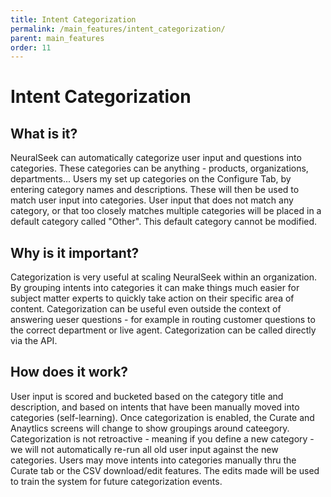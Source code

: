 ```yaml
---
title: Intent Categorization
permalink: /main_features/intent_categorization/
parent: main_features
order: 11
---
```


# Intent Categorization

## What is it?
NeuralSeek can automatically categorize user input and questions into categories.  These categories can be anything - products, organizations, departments... Users my set up categories on the Configure Tab, by entering category names and descriptions.  These will then be used to match user input into categories.  User input that does not match any category, or that too closely matches multiple categories will be placed in a default category called "Other".  This default category cannot be modified. 

## Why is it important?
Categorization is very useful at scaling NeuralSeek within an organization.  By grouping intents into categories it can make things much easier for subject matter experts to quickly take action on their specific area of content.  Categorization can be useful even outside the context of answering ueser questions - for example in routing customer questions to the correct department or live agent.  Categorization can be called directly via the API.

## How does it work?
User input is scored and bucketed based on the category title and description, and based on intents that have been manually moved into categories (self-learning).  Once categorization is enabled, the Curate and Anaytlics screens will change to show groupings around cateegory.  Categorization is not retroactive - meaning if you define a new category - we will not automatically re-run all old user input against the new categories.  Users may move intents into categories manually thru the Curate tab or the CSV download/edit features. The edits made will be used to train the system for future categorization events.
